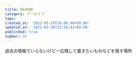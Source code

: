 ```yaml
---
title: README
category: アーカイブ
tags: 
created_at: '2022-03-29T10:00:40+09:00'
updated_at: '2022-03-30T22:59:41+09:00'
published: true
number: 35
---
```


過去の情報でいらないけど一応残して置きたいものなどを残す場所
